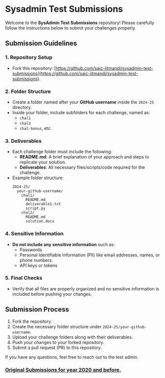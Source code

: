 # Sysadmin Test Submissions

Welcome to the **SysAdmin Test Submissions** repository! Please carefully follow the instructions below to submit your challenges properly.  




## Submission Guidelines  

### 1. Repository Setup  
- Fork this repository: [https://github.com/saic-iitmandi/sysadmin-test-submissions](https://github.com/saic-iitmandi/sysadmin-test-submissions).  

### 2. Folder Structure  
- Create a folder named after your **GitHub username** inside the `2024-25` directory.  
- Inside your folder, include subfolders for each challenge, named as:  
  - `chal1`  
  - `chal2`  
  - `chal-bonus`, etc.  

### 3. Deliverables  
- Each challenge folder must include the following:  
  - **README.md**: A brief explanation of your approach and steps to replicate your solution.  
  - **Deliverables**: All necessary files/scripts/code required for the challenge.  
- Example folder structure:  
  ```plaintext
  2024-25/
    your-github-username/
      chal1/
        README.md
        deliverable1.txt
        script.py
      chal2/
        README.md
        solution.docx
  ```  

### 4. Sensitive Information  
- **Do not include any sensitive information** such as:  
  - Passwords  
  - Personal Identifiable Information (PII) like email addresses, names, or phone numbers.  
  - API keys or tokens  

### 5. Final Checks  
- Verify that all files are properly organized and no sensitive information is included before pushing your changes.  

## Submission Process  
1. Fork the repository.  
2. Create the necessary folder structure under `2024-25/your-github-username`.  
3. Upload your challenge folders along with their deliverables.  
1. Push your changes to your forked repository.  
2. Submit a pull request (PR) to this repository.  


If you have any questions, feel free to reach out to the test admin.  

### [Original Submissions for year 2020 and before.](https://github.com/SAIC-IIT-Mandi/sysadmin-test-submissions)